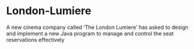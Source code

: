 # London-Lumiere
A new cinema company called ‘The London Lumiere’ has asked to design and implement a new Java program to manage and control the seat reservations effectively

